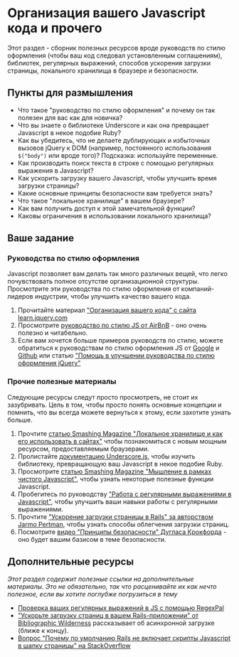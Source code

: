 # Организация вашего Javascript кода и прочего

Этот раздел - сборник полезных ресурсов вроде руководств по стилю оформления (чтобы ваш код следовал установленным соглашениям), библиотек, регулярных выражений, способов ускорения загрузки страницы, локального хранилища в браузере и безопасности.

## Пункты для размышления

* Что такое "руководство по стилю оформления" и почему он так полезен для вас как для новичка?
* Что вы знаете о библиотеке Underscore и как она превращает Javascript в некое подобие Ruby?
* Как вы убедитесь, что не делаете дублирующих и избыточных вызовов jQuery к DOM (например, постоянного использования `$("body")` или вроде того)? Подсказка: используйте переменные.
* Как производить поиск текста в строке с помощью регулярных выражения в Javascript?
* Как ускорить загрузку вашего Javascript, чтобы улучшить время загрузки страницы?
* Какие основные принципы безопасности вам требуется знать?
* Что такое "локальное хранилище" в вашем браузере?
* Как вам получить доступ к этой замечательной функции?
* Каковы ограничения в использовании локального хранилища?

## Ваше задание

### Руководства по стилю оформления

Javascript позволяет вам делать так много различных вещей, что легко почувствовать полное отсутстве организационной структуры. Просмотрите эти руководства по стилю оформления от компаний-лидеров индустрии, чтобы улучшить качество вашего кода.

1. Прочитайте материал ["Организация вашего кода" с сайта learn.jquery.com](http://learn.jquery.com/code-organization/)
2. Просмотрите [руководство по стилю JS от AirBnB](https://github.com/airbnb/javascript) - оно очень полезно и читабельно.
3. Если вам хочется больше примеров руководств по стилю, можете обратиться к руководствам по стилю оформления JS от [Google](http://google-styleguide.googlecode.com/svn/trunk/javascriptguide.xml) и [Github](https://github.com/styleguide/javascript) или статью ["Помощь в улучшении руководства по стилю оформления jQuery"](http://contribute.jquery.org/style-guide/js/)

### Прочие полезные материалы

Следующие ресурсы следут просто просмотреть, не стоит их зазубривать. Цель в том, чтобы просто понять основные концепции и помнить, что вы всегда можете вернуться к этому, если захотите узнать больше.

1. Прочтите [статью Smashing Magazine "Локальное хранилище и как его использовать в сайтах"](http://coding.smashingmagazine.com/2010/10/11/local-storage-and-how-to-use-it/) чтобы познакомиться с новым мощным ресурсом, предоставляемым браузерами.
2. Пролистайте [документацию Underscore.js](http://underscorejs.org), чтобы изучить библиотеку, превращающую ваш Javascript в некое подобие Ruby.
3. Просмотрите [статью Smashing Magazine "Мышление в рамках чистого Javascript"](http://coding.smashingmagazine.com/2013/10/06/inside-the-box-with-vanilla-javascript/), чтобы узнать некоторые полезные функции Javascript.
4. Пробегитесь по руководству ["Работа с регулярными выражениями в Javascript"](https://developer.mozilla.org/en-US/docs/Web/JavaScript/Guide/Regular_Expressions), чтобы улучшить ваши навыки работы с регулярными выражениями.
5. Прочтите ["Ускорение загрузки страницы в Rails" за авторством Jarmo Pertman](http://itreallymatters.net/post/45763483826/speeding-up-page-load-time-in-rails#.UvGCG0JdWUA), чтобы узнать способы облегчения загрузки страниц.
6. Посмотрите [видео "Принципы безопасности" Дугласа Крокфорда](http://www.youtube.com/watch?v=zKuFu19LgZA) - оно будет вашим базисом в теме безопасности.

## Дополнительные ресурсы

*Этот раздел содержит полезные ссылки на дополнительные материалы. Это не обязательно, так что расценивайте их как нечто полезное, если вы хотите поглубже погрузиться в тему*

* [Проверка ваших регулярных выражений в JS с помощью RegexPal](http://regexpal.com/)
* ["Ускорьте загрузку страниц в вашем Rails-приложении" от Bibliographic Wilderness](http://bibwild.wordpress.com/2012/11/21/speed-up-your-rails-apps-page-load/) рассказывает об асинхронной загрузке (ближе к концу).
* [Вопрос "Почему по умолчанию Rails не включает скрипты Javascript в шапку страницы" на StackOverflow](http://stackoverflow.com/questions/7584717/why-rails-doesnt-include-the-javascript-files-at-the-bottom-of-the-html-page-by)
